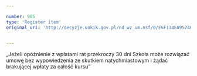```yaml
---

number: 905
type: 'Register item'
original_uri: 'http://decyzje.uokik.gov.pl/nd_wz_um.nsf/0/E6F134EA9524C13EC12572DD00329735?OpenDocument'


---
```


„Jeżeli opóźnienie z wpłatami rat przekroczy 30 dni Szkoła może rozwiązać umowę bez wypowiedzenia ze skutkiem natychmiastowym i żądać brakującej wpłaty za całość kursu”
